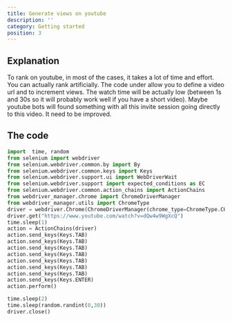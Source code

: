 ```yaml
---
title: Generate views on youtube 
description: ''
category: Getting started
position: 3
---
```


## Explanation

To rank on youtube, in most of the cases, it takes a lot of time and effort.
You can actually rank artificially. The code under allow you to define a video url and to increment views. The watch time will be actually low (between 1s and 30s so it will probably work well if you have a short video).
Maybe youtube bots will found something with all this invite session going directly to this video. It need to be improved.

## The code
<code-group>
  <code-block label="main.py" active>

  ```python
import  time, random
from selenium import webdriver
from selenium.webdriver.common.by import By
from selenium.webdriver.common.keys import Keys
from selenium.webdriver.support.ui import WebDriverWait
from selenium.webdriver.support import expected_conditions as EC
from selenium.webdriver.common.action_chains import ActionChains
from webdriver_manager.chrome import ChromeDriverManager
from webdriver_manager.utils import ChromeType
driver = webdriver.Chrome(ChromeDriverManager(chrome_type=ChromeType.CHROMIUM).install())
driver.get("https://www.youtube.com/watch?v=dQw4w9WgXcQ")
time.sleep(1)
action = ActionChains(driver)
action.send_keys(Keys.TAB)
action.send_keys(Keys.TAB)
action.send_keys(Keys.TAB)
action.send_keys(Keys.TAB)
action.send_keys(Keys.TAB)
action.send_keys(Keys.TAB)
action.send_keys(Keys.TAB)
action.send_keys(Keys.ENTER)
action.perform()

time.sleep(2)
time.sleep(random.randint(0,30))
driver.close()
  ```

  </code-block>